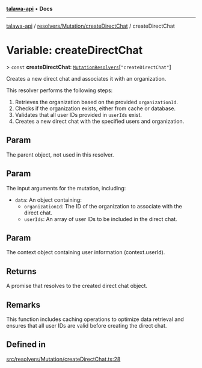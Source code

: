 [**talawa-api**](../../../../README.md) • **Docs**

***

[talawa-api](../../../../modules.md) / [resolvers/Mutation/createDirectChat](../README.md) / createDirectChat

# Variable: createDirectChat

\> `const` **createDirectChat**: [`MutationResolvers`](../../../../types/generatedGraphQLTypes/type-aliases/MutationResolvers.md)\[`"createDirectChat"`\]

Creates a new direct chat and associates it with an organization.

This resolver performs the following steps:

1. Retrieves the organization based on the provided `organizationId`.
2. Checks if the organization exists, either from cache or database.
3. Validates that all user IDs provided in `userIds` exist.
4. Creates a new direct chat with the specified users and organization.

## Param

The parent object, not used in this resolver.

## Param

The input arguments for the mutation, including:
  - `data`: An object containing:
    - `organizationId`: The ID of the organization to associate with the direct chat.
    - `userIds`: An array of user IDs to be included in the direct chat.

## Param

The context object containing user information (context.userId).

## Returns

A promise that resolves to the created direct chat object.

## Remarks

This function includes caching operations to optimize data retrieval and ensures that all user IDs are valid before creating the direct chat.

## Defined in

[src/resolvers/Mutation/createDirectChat.ts:28](https://github.com/PalisadoesFoundation/talawa-api/blob/f9e8275b1ddff2d3edcec79ee3b37c07998f6cc3/src/resolvers/Mutation/createDirectChat.ts#L28)
